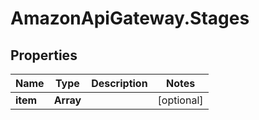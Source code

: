 # AmazonApiGateway.Stages

## Properties

Name | Type | Description | Notes
------------ | ------------- | ------------- | -------------
**item** | **Array** |  | [optional] 


